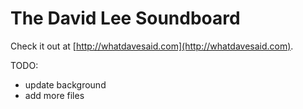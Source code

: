 The David Lee Soundboard
========================

Check it out at [http://whatdavesaid.com](http://whatdavesaid.com).


TODO:
  - update background
  - add more files

